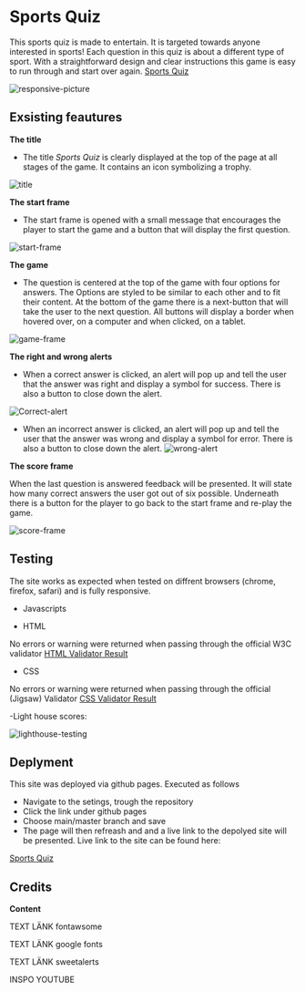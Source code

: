 # Sports Quiz

This sports quiz is made to entertain. It is targeted towards anyone interested in sports! Each question in this quiz is about a different type of sport. With a straightforward design and clear instructions this game is easy to run through and start over again. [Sports Quiz](https://vilmaturesson.github.io/quiz/)

![responsive-picture](https://user-images.githubusercontent.com/89077706/144298587-2c5c3827-dca9-4ff1-b031-ecd8ace07f75.png)

## Exsisting feautures

**The title**

- The title *Sports Quiz* is clearly displayed at the top of the page at all stages of the game. It contains an icon symbolizing a trophy.

![title](https://user-images.githubusercontent.com/89077706/144297750-80c9a702-6789-4d7d-8a85-7dc18ae25db0.png)

**The start frame**

- The start frame is opened with a small message that encourages the player to start the game and a button that will display the first question.

![start-frame](https://user-images.githubusercontent.com/89077706/144297866-60acd0e3-9616-4d3b-90a9-6bda2c1a87de.png)

**The game**

- The question is centered at the top of the game with four options for answers. The Options are styled to be similar to each other and to fit their content. At the bottom of the game there is a next-button that will take the user to the next question. All buttons will display a border when hovered over, on a computer and   when clicked, on a tablet.

![game-frame](https://user-images.githubusercontent.com/89077706/144297917-e2ee9471-43a0-43f9-92af-8ba511437bb1.png)

**The right and wrong alerts**

- When a correct answer is clicked, an alert will pop up and tell the user that the answer was right and display a symbol for success. There is also a button to close down the alert.

![Correct-alert](https://user-images.githubusercontent.com/89077706/144297955-cc5d4352-2e1c-4722-bfd8-b4422b5b95f6.png)

- When an incorrect answer is clicked, an alert will pop up and tell the user that the answer was wrong and display a symbol for error. There is also a button to close down the alert.
![wrong-alert](https://user-images.githubusercontent.com/89077706/144306841-83621e16-7268-48e6-b136-48cfa623b585.png)

**The score frame**

When the last question is answered feedback will be presented. It will state how many correct answers the user got out of six possible. Underneath there is a button for the player to go back to the start frame and re-play the game.

![score-frame](https://user-images.githubusercontent.com/89077706/144298044-1c7eb44a-8e21-4170-8ec3-0dee446d8361.png)

## Testing

The site works as expected when tested on diffrent browsers (chrome, firefox, safari) and is fully responsive.

- Javascripts

- HTML

No errors or warning were returned when passing through the official W3C validator
[HTML Validator Result](https://validator.w3.org/nu/?doc=https%3A%2F%2Fvilmaturesson.github.io%2Fquiz%2F)

- CSS

No errors or warning were returned when passing through the official (Jigsaw) Validator
[CSS Validator Result](https://jigsaw.w3.org/css-validator/validator?uri=https%3A%2F%2Fvilmaturesson.github.io%2Fquiz%2F&profile=css3svg&usermedium=all&warning=1&vextwarning=&lang=sv9)

-Light house scores:

![lighthouse-testing](https://user-images.githubusercontent.com/89077706/144297517-27f15abb-e8cd-4451-b3dc-e7cc72de3fd0.png)

## Deplyment 

This site was deployed via github pages. Executed as follows

- Navigate to the setings, trough the repository
- Click the link under github pages
- Choose main/master branch and save
- The page will then refreash and and a live link to the depolyed site will be presented. Live link to the site can be found here:

[Sports Quiz](https://vilmaturesson.github.io/quiz/)

## Credits

**Content**

 TEXT LÄNK fontawsome

TEXT LÄNK google fonts

TEXT LÄNK sweetalerts

INSPO YOUTUBE




 
